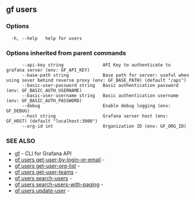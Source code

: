 ## gf users



### Options

```
  -h, --help   help for users
```

### Options inherited from parent commands

```
      --api-key string               API Key to authenticate to grafana server (env: GF_API_KEY)
      --base-path string             Base path for server: useful when using sever behind reverse proxy (env: GF_BASE_PATH) (default "/api")
      --basic-user-password string   Basic authentication password (env: GF_BASIC_AUTH_USERNAME)
      --basic-user-username string   Basic authentication username (env: GF_BASIC_AUTH_PASSWORD)
      --debug                        Enable debug logging (env: GF_DEBUG)
      --host string                  Grafana server host (env: GF_HOST) (default "localhost:3000")
      --org-id int                   Organization ID (env: GF_ORG_ID)
```

### SEE ALSO

* [gf](gf.md)	 - CLI for Grafana API
* [gf users get-user-by-login-or-email](gf_users_get-user-by-login-or-email.md)	 - 
* [gf users get-user-org-list](gf_users_get-user-org-list.md)	 - 
* [gf users get-user-teams](gf_users_get-user-teams.md)	 - 
* [gf users search-users](gf_users_search-users.md)	 - 
* [gf users search-users-with-paging](gf_users_search-users-with-paging.md)	 - 
* [gf users update-user](gf_users_update-user.md)	 - 

